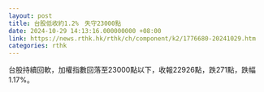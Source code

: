 ```yaml
---
layout: post
title: 台股低收約1.2%　失守23000點
date: 2024-10-29 14:13:16.000000000 +08:00
link: https://news.rthk.hk/rthk/ch/component/k2/1776680-20241029.htm
categories: rthk
---
```


台股持續回軟，加權指數回落至23000點以下，收報22926點，跌271點，跌幅1.17%。

